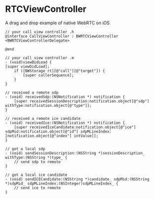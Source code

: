 # RTCViewController
A drag and drop example of native WebRTC on iOS

    // your call view controller .h
    @interface CallViewController : BWRTCViewController <BWRTCViewControllerDelegate>
    
    @end
    
    // your call view controller .m
    - (void)viewDidLoad {
    [super viewDidLoad];
        if ([BWStorage rt][@"call"][@"target"]) {
            [super callerSequence];
        }
    }
    
    // received a remote sdp
    - (void) receivedSdp:(NSNotification *) notification {
        [super receivedSessionDescription:notification.object[@"sdp"] withType:notification.object[@"type"]];
    }
    
    // received a remote ice candidate
    - (void) receivedIce:(NSNotification *) notification {
        [super receivedIceCandidate:notification.object[@"ice"] sdpMid:notification.object[@"id"] sdpMLineIndex:[notification.object[@"index"] intValue]];
    }
    
    // got a local sdp
    - (void) sendSessionDescription:(NSString *)sessionDescription_ withType:(NSString *)type_ {
        // send sdp to remote
    }
    
    // got a local ice candidate
    - (void) sendICECandidate:(NSString *)candidate_ sdpMid:(NSString *)sdpMid_ sdpMLineIndex:(NSInteger)sdpMLineIndex_ {
        // send ice to remote
    }
